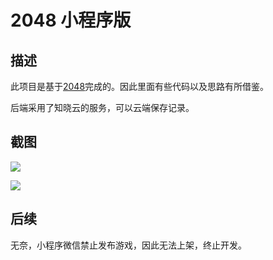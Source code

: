 # 2048 小程序版

## 描述

此项目是基于[2048](https://github.com/gabrielecirulli/2048)完成的。因此里面有些代码以及思路有所借鉴。

后端采用了知晓云的服务，可以云端保存记录。

## 截图

![](https://cdn.rawgit.com/YanxinTang/MiniProgram-2048/e96d6f6a/screenshot/screenshot_0.png)

![](https://cdn.rawgit.com/YanxinTang/MiniProgram-2048/e96d6f6a/screenshot/screenshot.png)

## 后续

无奈，小程序微信禁止发布游戏，因此无法上架，终止开发。